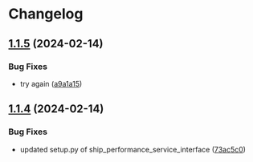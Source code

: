 # Changelog

## [1.1.5](https://github.com/SINTEF/shipdesignlab/compare/v1.1.4...v1.1.5) (2024-02-14)


### Bug Fixes

* try again ([a9a1a15](https://github.com/SINTEF/shipdesignlab/commit/a9a1a157a3826a846776ecf5d117ea2dae44f3ad))

## [1.1.4](https://github.com/SINTEF/shipdesignlab/compare/v1.1.3...v1.1.4) (2024-02-14)


### Bug Fixes

* updated setup.py of ship_performance_service_interface ([73ac5c0](https://github.com/SINTEF/shipdesignlab/commit/73ac5c094c5e708f76002fa1a560e031195e2de9))

